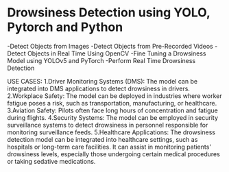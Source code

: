 # Drowsiness Detection using YOLO, Pytorch and Python
-Detect Objects from Images
-Detect Objects from Pre-Recorded Videos
-Detect Objects in Real Time Using OpenCV
-Fine Tuning a Drowsiness Model using YOLOv5 and PyTorch
-Perform Real Time Drowsiness Detection

USE CASES:
1.Driver Monitoring Systems (DMS): The model can be integrated into DMS applications to detect drowsiness in drivers.
2.Workplace Safety: The model can be deployed in industries where worker fatigue poses a risk, such as transportation, manufacturing, or healthcare.
3.Aviation Safety: Pilots often face long hours of concentration and fatigue during flights. 
4.Security Systems: The model can be employed in security surveillance systems to detect drowsiness in personnel responsible for monitoring surveillance feeds. 
5.Healthcare Applications: The drowsiness detection model can be integrated into healthcare settings, such as hospitals or long-term care facilities. It can assist in monitoring patients' drowsiness levels, especially those undergoing certain medical procedures or taking sedative medications.
